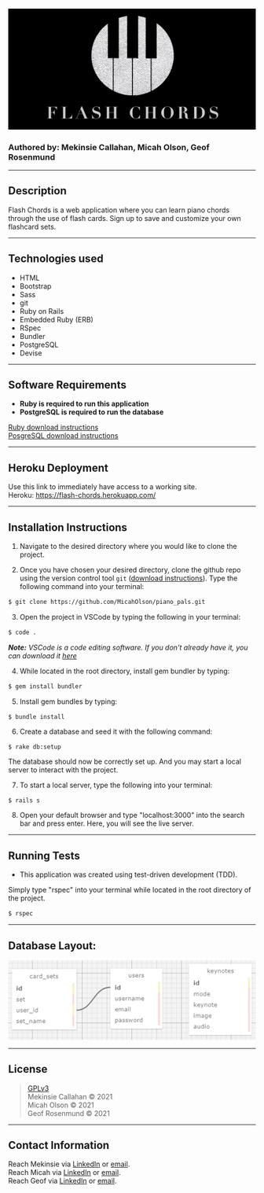 ![](/public/logo_readme.png)

### Authored by: Mekinsie Callahan, Micah Olson, Geof Rosenmund

* * *

## Description

Flash Chords is a web application where you can learn piano chords through the use of flash cards. Sign up to save and customize your own flashcard sets. 

* * *

## Technologies used

* HTML
* Bootstrap
* Sass
* git
* Ruby on Rails
* Embedded Ruby (ERB)
* RSpec
* Bundler
* PostgreSQL
* Devise

* * *

## Software Requirements
* **Ruby is required to run this application**
* **PostgreSQL is required to run the database**  

 <a href="https://www.learnhowtoprogram.com/ruby-and-rails/getting-started-with-ruby/installing-ruby">Ruby download instructions</a>  
  <a href="https://www.learnhowtoprogram.com/ruby-and-rails/getting-started-with-ruby/installing-postgres">PosgreSQL download instructions</a>  

* * *

## Heroku Deployment

Use this link to immediately have access to a working site.   
Heroku: https://flash-chords.herokuapp.com/

* * * 

## Installation Instructions
1. Navigate to the desired directory where you would like to clone the project.

2. Once you have chosen your desired directory, clone the github repo using the version control tool `git` (<a href="https://www.learnhowtoprogram.com/introduction-to-programming/getting-started-with-intro-to-programming/git-and-github">download instructions</a>). Type the following command into your terminal:
```bash
$ git clone https://github.com/MicahOlson/piano_pals.git
```
3. Open the project in VSCode by typing the following in your terminal:

``` bash
$ code .
```
_**Note:** VSCode is a code editing software. If you don't already have it, you can download it <a href="https://code.visualstudio.com/">here</a>_

4. While located in the root directory, install gem bundler by typing:

``` bash
$ gem install bundler
```

5. Install gem bundles by typing:

``` bash
$ bundle install
```

6. Create a database and seed it with the following command:
```
$ rake db:setup
```
The database should now be correctly set up. And you may start a local server to interact with the project. 

7. To start a local server, type the following into your terminal:
```
$ rails s
```
8. Open your default browser and type "localhost:3000" into the search bar and press enter. Here, you will see the live server.

* * *
## Running Tests
* This application was created using test-driven development (TDD).

Simply type "rspec" into your terminal while located in the root directory of the project.
``` bash
$ rspec
```
* * *
## Database Layout:

![Database Layout](/public/db_schema.png)

* * * 
## License
> [GPLv3](https://choosealicense.com/licenses/gpl-3.0/)\
> Mekinsie Callahan &copy; 2021  
> Micah Olson &copy; 2021  
> Geof Rosenmund &copy; 2021  
* * *

## Contact Information

Reach Mekinsie via <a href="https://www.linkedin.com/in/mekinsie/" target="_blank">LinkedIn</a> or <a href="mailto:mekinsie.aja@gmail.com" target="_blank">email</a></li>.  
Reach Micah via <a href="https://www.linkedin.com/in/micah-lewis-olson/" target="_blank">LinkedIn</a> or <a href="mailto:micah.olson@protonmail.com" target="_blank">email</a></li>.  
Reach Geof via <a href="https://www.linkedin.com/in/geofrosenmund/" target="_blank">LinkedIn</a> or <a href="mailto:geof.rosenmunds.email@gmail.com" target="_blank">email</a></li>.

